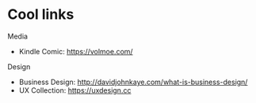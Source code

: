 # Cool links 

Media
- Kindle Comic: https://volmoe.com/

Design
- Business Design: http://davidjohnkaye.com/what-is-business-design/
- UX Collection: https://uxdesign.cc


